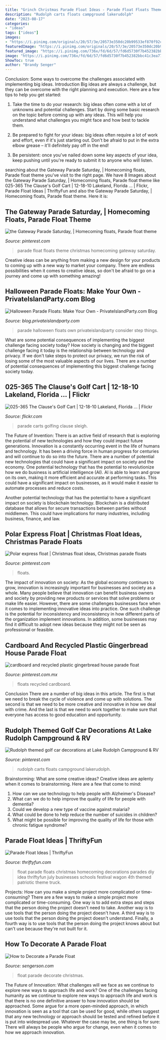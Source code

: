 ```yaml
---
title: "Grinch Christmas Parade Float Ideas - Parade Float Floats Theme Christmas Homecoming Gateway Saturday"
description: "Rudolph carts floats campground lakerudolph"
date: "2023-08-17"
categories:
- "ideas"
tags: ["ideas"]
images:
- "https://i.pinimg.com/originals/20/57/3e/20573e350dc20b99533ef870f92c8dc5.jpg"
featuredImage: "https://i.pinimg.com/originals/20/57/3e/20573e350dc20b99533ef870f92c8dc5.jpg"
featured_image: "https://i.pinimg.com/736x/fd/6d/57/fd6d5730f7b452382bbc41c3ea7726dd.jpg"
image: "https://i.pinimg.com/736x/fd/6d/57/fd6d5730f7b452382bbc41c3ea7726dd.jpg"
ShowToc: true
author: "Brandy Senger"
---
```



Conclusion: Some ways to overcome the challenges associated with implementing big ideas.
Introduction
Big ideas are always a challenge, but they can be overcome with the right planning and execution. Here are a few tips to help you get started:

1. Take the time to do your research: big ideas often come with a lot of unknowns and potential challenges. Start by doing some basic research on the topic before coming up with any ideas. This will help you understand what challenges you might face and how best to tackle them.

2. Be prepared to fight for your ideas: big ideas often require a lot of work and effort, even if it's just starting out. Don't be afraid to put in the extra elbow grease – it'll definitely pay off in the end!

3. Be persistent: once you've nailed down some key aspects of your idea, keep pushing until you're ready to submit it to anyone who will listen.

	

		
searching about the Gateway Parade Saturday, | Homecoming floats, Parade float theme you've visit to the right page. We have 8 Images about the Gateway Parade Saturday, | Homecoming floats, Parade float theme like 025-365 The Clause&#039;s Golf Cart | 12-18-10 Lakeland, Florida … | Flickr, Parade Float Ideas | ThriftyFun and also the Gateway Parade Saturday, | Homecoming floats, Parade float theme. Here it is:
		
    
## The Gateway Parade Saturday, | Homecoming Floats, Parade Float Theme

<img loading=lazy src="https://i.pinimg.com/736x/87/e7/ac/87e7ac8938f7155add95c3509dcf2124.jpg" onerror="this.onerror=null;this.src='https://tse3.mm.bing.net/th?id=OIP.BdAWiYVntVXi-IzvawQvWAHaFN&amp;pid=15.1';" alt="the Gateway Parade Saturday, | Homecoming floats, Parade float theme">

_Source: pinterest.com_

>parade float floats theme christmas homecoming gateway saturday. 

	

Creative ideas can be anything from making a new design for your products to coming up with a new way to market your company. There are endless possibilities when it comes to creative ideas, so don't be afraid to go on a journey and come up with something amazing!

    
## Halloween Parade Floats: Make Your Own - PrivateIslandParty.com Blog

<img loading=lazy src="http://blog.privateislandparty.com/wp-content/uploads/2013/08/halloweenfloat5.jpg" onerror="this.onerror=null;this.src='https://tse2.mm.bing.net/th?id=OIP.UpeUMHbXIPWveqTR2pKk3AHaFx&amp;pid=15.1';" alt="Halloween Parade Floats: Make Your Own - PrivateIslandParty.com Blog">

_Source: blog.privateislandparty.com_

>parade halloween floats own privateislandparty consider step things. 

	

What are some potential consequences of implementing the biggest challenge facing society today?
How society is changing and the biggest challenge facing it today is the relationship between technology and privacy. If we don't take steps to protect our privacy, we run the risk of losing some of the most valuable aspects of our lives. There are a number of potential consequences of implementing this biggest challenge facing society today.

    
## 025-365 The Clause&#039;s Golf Cart | 12-18-10 Lakeland, Florida … | Flickr

<img loading=lazy src="https://c2.staticflickr.com/6/5201/5281312958_512f5dcc9a_b.jpg" onerror="this.onerror=null;this.src='https://tse1.mm.bing.net/th?id=OIP.Zn9HPwgAZgmDYCmrheEbbAHaE8&amp;pid=15.1';" alt="025-365 The Clause&#039;s Golf Cart | 12-18-10 Lakeland, Florida … | Flickr">

_Source: flickr.com_

>parade carts golfing clause sleigh. 

	

The Future of Invention: There is an active field of research that is exploring the potential of new technologies and how they could impact future generations.
Innovation is a constantly occurring event in the life of humans and technology. It has been a driving force in human progress for centuries and will continue to do so into the future. There are a number of potential new technologies that could have a significant impact on society and the economy. 
One potential technology that has the potential to revolutionize how we do business is artificial intelligence (AI). AI is able to learn and grow on its own, making it more efficient and accurate at performing tasks. This could have a significant impact on businesses, as it would make it easier to automate processes and reduce costs. 

Another potential technology that has the potential to have a significant impact on society is blockchain technology. Blockchain is a distributed database that allows for secure transactions between parties without middlemen. This could have implications for many industries, including business, finance, and law.

    
## Polar Express Float | Christmas Float Ideas, Christmas Parade Floats

<img loading=lazy src="https://i.pinimg.com/736x/fd/6d/57/fd6d5730f7b452382bbc41c3ea7726dd.jpg" onerror="this.onerror=null;this.src='https://tse4.mm.bing.net/th?id=OIP.vrg9Q5ysZ3XtAs7oTC7vXQHaFj&amp;pid=15.1';" alt="Polar express float | Christmas float ideas, Christmas parade floats">

_Source: pinterest.com_

>floats. 

	

The impact of innovation on society:
As the global economy continues to grow, innovation is increasingly important for businesses and society as a whole. Many people believe that innovation can benefit business owners and society by providing new products or services that solve problems or make life easier. However, there are some challenges businesses face when it comes to implementing innovative ideas into practice. One such challenge is the potential for inconsistency and inconsistency in how different parts of the organization implement innovations. In addition, some businesses may find it difficult to adopt new ideas because they might not be seen as professional or feasible.

    
## Cardboard And Recycled Plastic Gingerbread House Parade Float

<img loading=lazy src="https://i.pinimg.com/originals/20/57/3e/20573e350dc20b99533ef870f92c8dc5.jpg" onerror="this.onerror=null;this.src='https://tse1.mm.bing.net/th?id=OIP.zN5IdWTmb-qrUoieJvtj0AHaJ4&amp;pid=15.1';" alt="cardboard and recycled plastic gingerbread house parade float">

_Source: pinterest.com.mx_

>floats recycled cardboard. 

	

Conclusion
There are a number of big ideas in this article. The first is that we need to break the cycle of violence and come up with solutions. The second is that we need to be more creative and innovative in how we deal with crime. And the last is that we need to work together to make sure that everyone has access to good education and opportunity.

    
## Rudolph Themed Golf Car Decorations At Lake Rudolph Campground &amp; RV

<img loading=lazy src="https://i.pinimg.com/736x/0a/86/e3/0a86e31976bd18ae5b297d776b3c7caf.jpg" onerror="this.onerror=null;this.src='https://tse3.mm.bing.net/th?id=OIP.Dl1XgCoLdNmd9y6hfbTpTwHaJ4&amp;pid=15.1';" alt="Rudolph themed golf car decorations at Lake Rudolph Campground &amp; RV">

_Source: pinterest.com_

>rudolph carts floats campground lakerudolph. 

	

Brainstorming: What are some creative ideas?
Creative ideas are aplenty when it comes to brainstorming. Here are a few that come to mind: 
1. How can we use technology to help people with Alzheimer's Disease? 
2. What can we do to help improve the quality of life for people with dementia? 
3. Could we develop a new type of vaccine against malaria? 
4. What could be done to help reduce the number of suicides in children? 
5. What might be possible for improving the quality of life for those with chronic fatigue syndrome?

    
## Parade Float Ideas | ThriftyFun

<img loading=lazy src="http://img.thrfun.com/img/082/594/parade_float_l1.jpg" onerror="this.onerror=null;this.src='https://tse1.mm.bing.net/th?id=OIP.YUbwc6l0BYDZMaeqZTOYJQHaFj&amp;pid=15.1';" alt="Parade Float Ideas | ThriftyFun">

_Source: thriftyfun.com_

>float parade floats christmas homecoming decorations parades diy idea thriftyfun july businesses schools festival wagon 4th themed patriotic theme truck. 

	

Projects: How can you make a simple project more complicated or time-consuming?
There are a few ways to make a simple project more complicated or time-consuming. One way is to add extra steps and steps that the person doing the project doesn't need to take. Another way is to use tools that the person doing the project doesn't have. A third way is to use tools that the person doing the project doesn't understand. Finally, a fourth way is to use tools that the person doing the project knows about but can't use because they're not built for it.

    
## How To Decorate A Parade Float

<img loading=lazy src="https://d28m5bx785ox17.cloudfront.net/v1/img/p3-2FYvaEZqrm20sogwGYd9QgAnO6zH_9VluWXXc1ck=/d/l" onerror="this.onerror=null;this.src='https://tse1.mm.bing.net/th?id=OIP.TJYjsu_ID_60fgNDEYmCxQHaSA&amp;pid=15.1';" alt="How to Decorate a Parade Float">

_Source: sengerson.com_

>float parade decorate christmas. 

	

The Future of Innovation: What challenges will we face as we continue to explore new ways to approach life and work?
One of the challenges facing humanity as we continue to explore new ways to approach life and work is that there is no one definitive answer to how innovation should be approached. Some argue for a more open-minded approach, in which innovation is seen as a tool that can be used for good, while others suggest that any new technology or approach should be tested and refined before it is put into widespread use. Whatever the case may be, one thing is for sure: There will always be people who argue for change, even when it comes to how we approach innovation.

